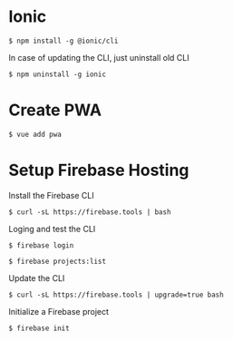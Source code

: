 # Ionic

```
$ npm install -g @ionic/cli
```

In case of updating the CLI, just uninstall old CLI

```
$ npm uninstall -g ionic
```

# Create PWA

```
$ vue add pwa
```

# Setup Firebase Hosting

Install the Firebase CLI

```
$ curl -sL https://firebase.tools | bash
```

Loging and test the CLI

```
$ firebase login

$ firebase projects:list
```

Update the CLI

```
$ curl -sL https://firebase.tools | upgrade=true bash
```

Initialize a Firebase project

```
$ firebase init
```

